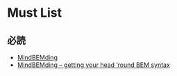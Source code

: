 # Must List

## 必読

- [MindBEMding](https://github.com/manabuyasuda/styleguide/blob/master/how-to-bem.md)
- [MindBEMding – getting your head ’round BEM syntax](https://csswizardry.com/2013/01/mindbemding-getting-your-head-round-bem-syntax/)
